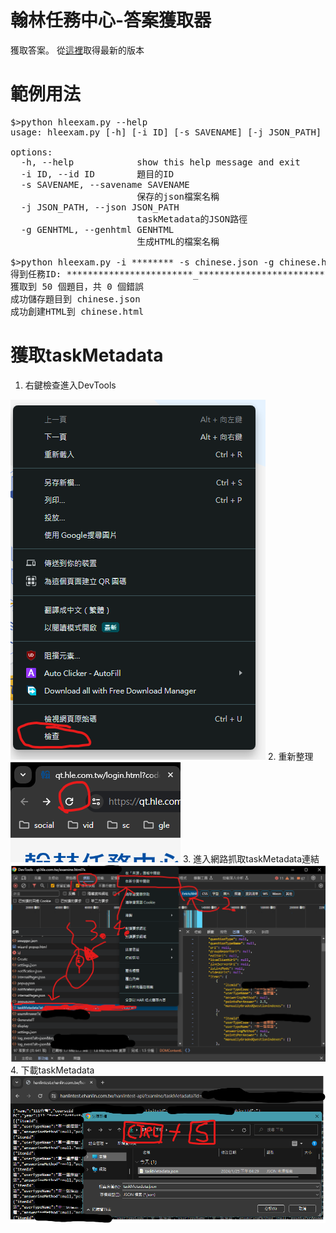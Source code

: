 # 翰林任務中心-答案獲取器
獲取答案。
從<a href="https://github.com/AvianJay/useless-script/releases/tag/HanlinQT-1.0">這裡</a>取得最新的版本
# 範例用法
<pre>$>python hleexam.py --help
usage: hleexam.py [-h] [-i ID] [-s SAVENAME] [-j JSON_PATH] [-g GENHTML]

options:
  -h, --help            show this help message and exit
  -i ID, --id ID        題目的ID
  -s SAVENAME, --savename SAVENAME
                        保存的json檔案名稱
  -j JSON_PATH, --json JSON_PATH
                        taskMetadata的JSON路徑
  -g GENHTML, --genhtml GENHTML
                        生成HTML的檔案名稱

$>python hleexam.py -i ******** -s chinese.json -g chinese.html
得到任務ID: ************************_************************
獲取到 50 個題目，共 0 個錯誤
成功儲存題目到 chinese.json
成功創建HTML到 chinese.html</pre>
# 獲取taskMetadata
1. 右鍵檢查進入DevTools
<img src="./screenshots/1.png">
2. 重新整理
<img src="./screenshots/2.png">
3. 進入網路抓取taskMetadata連結
<img src="./screenshots/3.png">
4. 下載taskMetadata
<img src="./screenshots/4.png">